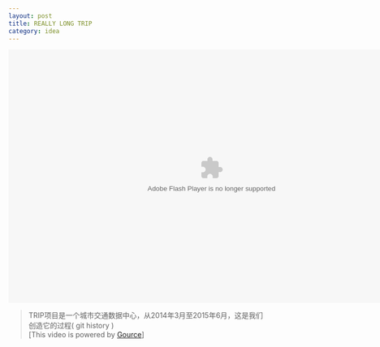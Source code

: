 ```yaml
---
layout: post
title: REALLY LONG TRIP
category: idea
---
```


<embed src="http://player.youku.com/player.php/sid/XMTI1NDMzNTU0MA==/v.swf" allowFullScreen="true" quality="high" width="800" height="500" align="middle" allowScriptAccess="always" type="application/x-shockwave-flash"></embed>

> TRIP项目是一个城市交通数据中心，从2014年3月至2015年6月，这是我们创造它的过程( git history )    
[This video is powered by [Gource](https://github.com/acaudwell/Gource)]